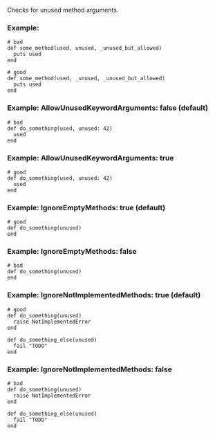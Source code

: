 Checks for unused method arguments.

### Example:
    # bad
    def some_method(used, unused, _unused_but_allowed)
      puts used
    end

    # good
    def some_method(used, _unused, _unused_but_allowed)
      puts used
    end

### Example: AllowUnusedKeywordArguments: false (default)
    # bad
    def do_something(used, unused: 42)
      used
    end

### Example: AllowUnusedKeywordArguments: true
    # good
    def do_something(used, unused: 42)
      used
    end

### Example: IgnoreEmptyMethods: true (default)
    # good
    def do_something(unused)
    end

### Example: IgnoreEmptyMethods: false
    # bad
    def do_something(unused)
    end

### Example: IgnoreNotImplementedMethods: true (default)
    # good
    def do_something(unused)
      raise NotImplementedError
    end

    def do_something_else(unused)
      fail "TODO"
    end

### Example: IgnoreNotImplementedMethods: false
    # bad
    def do_something(unused)
      raise NotImplementedError
    end

    def do_something_else(unused)
      fail "TODO"
    end

